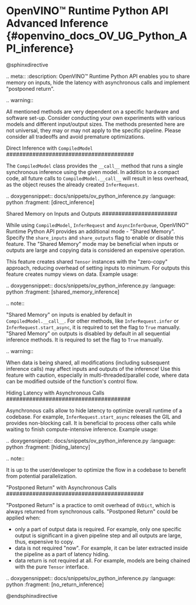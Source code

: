 # OpenVINO™ Runtime Python API Advanced Inference {#openvino_docs_OV_UG_Python_API_inference}

@sphinxdirective

.. meta::
   :description: OpenVINO™ Runtime Python API enables you to share memory on inputs, hide 
                 the latency with asynchronous calls and implement "postponed return".


.. warning:: 
   
   All mentioned methods are very dependent on a specific hardware and software set-up. 
   Consider conducting your own experiments with various models and different input/output
   sizes. The methods presented here are not universal, they may or may not apply to the 
   specific pipeline. Please consider all tradeoffs and avoid premature optimizations. 


Direct Inference with ``CompiledModel``
#######################################

The ``CompiledModel`` class provides the ``__call__`` method that runs a single synchronous inference using the given model. In addition to a compact code, all future calls to ``CompiledModel.__call__`` will result in less overhead, as the object reuses the already created ``InferRequest``.


.. doxygensnippet:: docs/snippets/ov_python_inference.py
   :language: python
   :fragment: [direct_inference]


Shared Memory on Inputs and Outputs
#######################

While using ``CompiledModel``, ``InferRequest`` and ``AsyncInferQueue``, 
OpenVINO™ Runtime Python API provides an additional mode - "Shared Memory". 
Specify the ``share_inputs`` and ``share_outputs`` flag to enable or disable this feature. 
The "Shared Memory" mode may be beneficial when inputs or outputs are large and copying data is considered an expensive operation.

This feature creates shared ``Tensor`` 
instances with the "zero-copy" approach, reducing overhead of setting inputs 
to minimum. For outputs this feature creates numpy views on data. Example usage:


.. doxygensnippet:: docs/snippets/ov_python_inference.py
   :language: python
   :fragment: [shared_memory_inference]


.. note:: 

   "Shared Memory" on inputs is enabled by default in ``CompiledModel.__call__``. 
   For other methods, like ``InferRequest.infer`` or ``InferRequest.start_async``, 
   it is required to set the flag to ``True`` manually.
   "Shared Memory" on outputs is disabled by default in all sequential inference methods. It is required to set the flag to ``True`` manually.

.. warning:: 

   When data is being shared, all modifications (including subsequent inference calls) may affect inputs and outputs of the inference! 
   Use this feature with caution, especially in multi-threaded/parallel code,
   where data can be modified outside of the function's control flow.


Hiding Latency with Asynchronous Calls
######################################

Asynchronous calls allow to hide latency to optimize overall runtime of a codebase. 
For example, ``InferRequest.start_async`` releases the GIL and provides non-blocking call. 
It is beneficial to process other calls while waiting to finish compute-intensive inference.
Example usage:

.. doxygensnippet:: docs/snippets/ov_python_inference.py
   :language: python
   :fragment: [hiding_latency]


.. note:: 
   
   It is up to the user/developer to optimize the flow in a codebase to benefit from potential parallelization.


"Postponed Return" with Asynchronous Calls
##########################################

"Postponed Return" is a practice to omit overhead of ``OVDict``, which is always returned from
synchronous calls. "Postponed Return" could be applied when:

* only a part of output data is required. For example, only one specific output is significant 
  in a given pipeline step and all outputs are large, thus, expensive to copy.
* data is not required "now". For example, it can be later extracted inside the pipeline as
  a part of latency hiding.
* data return is not required at all. For example, models are being chained with the pure ``Tensor`` interface.


.. doxygensnippet:: docs/snippets/ov_python_inference.py
   :language: python
   :fragment: [no_return_inference]
   
@endsphinxdirective

